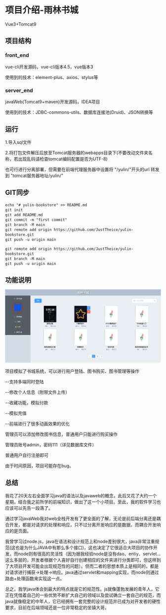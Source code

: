 # 项目介绍-雨林书城

Vue3+Tomcat9

## 项目结构

### front_end

vue-cli开发源码，vue-cli版本4.5，vue版本3

使用到的技术：element-plus、axios、stylus等

### server_end

javaWeb(Tomcat9+maven)开发源码，IDEA项目

使用到的技术：JDBC-commons-utils、数据库连接池(Druid)、JSON转换等

## 运行

1.导入sql文件

2.将打包文件解压后放至Tomcat服务器的webapps目录下(不要改动文件夹名称，若出现乱码请检查tomcat编码配置是否为UTF-8)

也可行进行分离部署，但需要在前端代理服务器中设置将 "/yulin/"开头的url 转发到 "tomcat服务器地址/yulin/"

## GIT同步

```
echo "# yulin-bookstore" >> README.md
git init
git add README.md
git commit -m "first commit"
git branch -M main
git remote add origin https://github.com/JustTheice/yulin-bookstore.git
git push -u origin main
```



```
git remote add origin https://github.com/JustTheice/yulin-bookstore.git
git branch -M main
git push -u origin main
```

## 功能说明

![image-20210804103103434](README.assets/image-20210804103103434.png)

项目模拟了书城系统，可以进行用户登陆、图书购买、图书管理等操作

--支持多端同时登陆

--修改个人信息（附带文件上传）

--收藏功能，模拟付款

--模拟充值

--前端进行了很多动画效果的优化

管理员可以添加修改图书信息，普通用户只能进行购买操作

管理员账号admin，密码111（详见数据库文件）

普通用户自行注册即可

由于时间原因，项目可能存在bug。

## 总结

我花了20天左右全面学习java的语法以及javaweb的概念，此后又花了大约一个星期，结合我之前所学的前端知识，做出了这一个小项目。至此，我的软件学习也应该可以先告一段落了。

通过学习javaWeb我对web全栈开发有了更全面的了解，无论是前后端分离还是耦合开发，都是对请求的处理和响应，只不过分离开发响应的是数据，而耦合开发响应的是页面。

我曾学习过node.js，java在语法和设计规范上和node差别很大，java非常注重规范(这也是为什么JAVA中有那么多个接口)，这也决定了它很适合大项目的协作开发，而node则有很高的灵活性（因为据我经验node是没有dao、entiy、servlet...这么多层的，开发者根据个人喜好自行创建相应的文件夹进行分类即可，但这样到了大项目开发可能会出现规范性的问题）。但而二者的思想本质上是相同的，都是对请求进行捕获->处理->响应。java通过servlet和mapping实现，而node则通过路由+处理函数来实现这一点。

总之，我学java体会到最大的特点就是它的规范性。js就像蓬勃发展的青年人，它正在凭借着自己的一些优势不断扩大自己的领域以及尝试确立一套自己的规范，而java就像稳定的中年人，它已经拥有一套完整的设计规范并已成为对开发者的硬性要求，目前在后端领域还是一位非常稳定的坐镇大哥。

